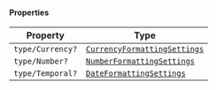 #### Properties

| Property                                   | Type                                                                     |
| ------------------------------------------ | ------------------------------------------------------------------------ |
| <a id="typecurrency"></a> `type/Currency?` | [`CurrencyFormattingSettings`](./api_html/CurrencyFormattingSettings.md) |
| <a id="typenumber"></a> `type/Number?`     | [`NumberFormattingSettings`](./api_html/NumberFormattingSettings.md)     |
| <a id="typetemporal"></a> `type/Temporal?` | [`DateFormattingSettings`](./api_html/DateFormattingSettings.md)         |
